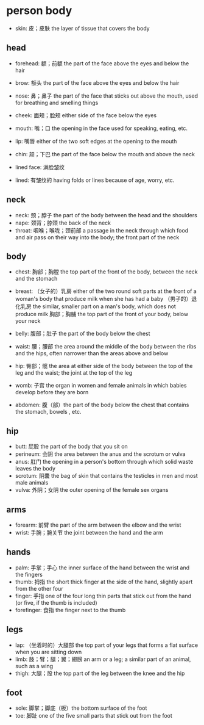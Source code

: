 # person body

- skin: 皮；皮肤 the layer of tissue that covers the body

## head

- forehead: 额；前额 the part of the face above the eyes and below the hair
- brow: 额头 the part of the face above the eyes and below the hair
- nose: 鼻；鼻子 the part of the face that sticks out above the mouth, used for breathing and smelling things
- cheek: 面颊；脸颊 either side of the face below the eyes
- mouth: 嘴；口 the opening in the face used for speaking, eating, etc.
- lip: 嘴唇 either of the two soft edges at the opening to the mouth
- chin: 颏；下巴 the part of the face below the mouth and above the neck

- lined face: 满脸皱纹
- lined: 有皱纹的 having folds or lines because of age, worry, etc.

## neck

- neck: 颈；脖子 the part of the body between the head and the shoulders
- nape: 颈背；脖颈 the back of the neck
- throat: 咽喉；喉咙；颈前部 a passage in the neck through which food and air pass on their way into the body; the front part of the neck

## body

- chest: 胸部；胸膛 the top part of the front of the body, between the neck and the stomach
- breast: （女子的）乳房 either of the two round soft parts at the front of a woman's body that produce milk when she has had a baby （男子的）退化乳房 the similar, smaller part on a man's body, which does not produce milk 胸部；胸脯 the top part of the front of your body, below your neck

- belly: 腹部；肚子 the part of the body below the chest

- waist: 腰；腰部 the area around the middle of the body between the ribs and the hips, often narrower than the areas above and below
- hip: 臀部；髋 the area at either side of the body between the top of the leg and the waist; the joint at the top of the leg
- womb: 子宫 the organ in women and female animals in which babies develop before they are born
- abdomen: 腹（部）the part of the body below the chest that contains the stomach, bowels , etc.

## hip

- butt: 屁股 the part of the body that you sit on
- perineum: 会阴 the area between the anus and the scrotum or vulva
- anus: 肛门 the opening in a person's bottom through which solid waste leaves the body
- scrotum: 阴囊 the bag of skin that contains the testicles in men and most male animals
- vulva: 外阴；女阴 the outer opening of the female sex organs

## arms

- forearm: 前臂 the part of the arm between the elbow and the wrist
- wrist: 手腕；腕关节 the joint between the hand and the arm

## hands

- palm: 手掌；手心 the inner surface of the hand between the wrist and the fingers
- thumb: 拇指 the short thick finger at the side of the hand, slightly apart from the other four
- finger: 手指 one of the four long thin parts that stick out from the hand (or five, if the thumb is included)
- forefinger: 食指 the finger next to the thumb


## legs

- lap: （坐着时的）大腿部 the top part of your legs that forms a flat surface when you are sitting down
- limb: 肢；臂；腿；翼；翅膀 an arm or a leg; a similar part of an animal, such as a wing
- thigh: 大腿；股 the top part of the leg between the knee and the hip

## foot

- sole: 脚掌；脚底（板）the bottom surface of the foot
- toe: 脚趾 one of the five small parts that stick out from the foot

